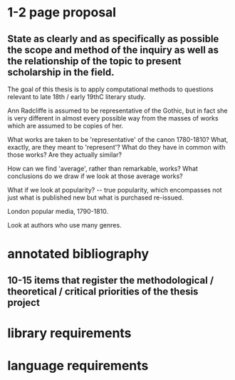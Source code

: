 # 1-2 page proposal
## State as clearly and as specifically as possible the scope and method of the inquiry as well as the relationship of the topic to present scholarship in the field.

The goal of this thesis is to apply computational methods to questions relevant to late 18th / early 19thC literary study.

Ann Radcliffe is assumed to be representative of the Gothic, but in fact she is very different in almost every possible way from the masses of works which are assumed to be copies of her.

What works are taken to be 'representative' of the canon 1780-1810? What, exactly, are they meant to 'represent'? What do they have in common with those works? Are they actually similar?

How can we find 'average', rather than remarkable, works? What conclusions do we draw if we look at those average works?

What if we look at popularity? -- true popularity, which encompasses not just what is published new but what is purchased re-issued.

London popular media, 1790-1810.

Look at authors who use many genres.

# annotated bibliography
## 10-15 items that register the methodological / theoretical / critical priorities of the thesis project

# library requirements

# language requirements

